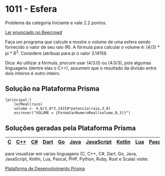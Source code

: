 # 1011 - Esfera

Problema da categoria Iniciante e vale 2.2 pontos.

[Ler enunciado no Beecrowd](https://www.beecrowd.com.br/judge/en/problems/view/1011)


Faça um programa que calcule e mostre o volume de uma esfera sendo fornecido o valor de seu raio (R). A fórmula para calcular o volume é: (4/3) * pi * R<sup>3</sup>. Considere (atribua) para pi o valor 3.14159.

Dica: Ao utilizar a fórmula, procure usar (4/3.0) ou (4.0/3), pois algumas linguagens (dentre elas o C++), assumem que o resultado da divisão entre dois inteiros é outro inteiro.

## Solução na Plataforma Prisma
``` 
[principal:]
    lerReal(raio)
    volume <- 4.0/3.0*3.14159*potencia(raio,3.0)
    escrever("VOLUME = {FormatarNumeroReal(volume,0,3)}")
```

## Soluções geradas pela Plataforma Prisma

|[C](https://www.prisma.dev.br/tela-demo-transpilado.html?idDemo=1011&categoria=Iniciante&idTarget=1)|[C++](https://www.prisma.dev.br/tela-demo-transpilado.html?idDemo=1011&categoria=Iniciante&idTarget=2)|[C#](https://www.prisma.dev.br/tela-demo-transpilado.html?idDemo=1011&categoria=Iniciante&idTarget=3)|[Dart](https://www.prisma.dev.br/tela-demo-transpilado.html?idDemo=1011&categoria=Iniciante&idTarget=4)|[Go](https://www.prisma.dev.br/tela-demo-transpilado.html?idDemo=1011&categoria=Iniciante&idTarget=5)|[Java](https://www.prisma.dev.br/tela-demo-transpilado.html?idDemo=1011&categoria=Iniciante&idTarget=6)|[JavaScript](https://www.prisma.dev.br/tela-demo-transpilado.html?idDemo=1011&categoria=Iniciante&idTarget=7)|[Kotlin](https://www.prisma.dev.br/tela-demo-transpilado.html?idDemo=1011&categoria=Iniciante&idTarget=8)|[Lua](https://www.prisma.dev.br/tela-demo-transpilado.html?idDemo=1011&categoria=Iniciante&idTarget=9)|[Pascal](https://www.prisma.dev.br/tela-demo-transpilado.html?idDemo=1011&categoria=Iniciante&idTarget=10)|[PHP](https://www.prisma.dev.br/tela-demo-transpilado.html?idDemo=1011&categoria=Iniciante&idTarget=11)|[Python](https://www.prisma.dev.br/tela-demo-transpilado.html?idDemo=1011&categoria=Iniciante&idTarget=12)|[Ruby](https://www.prisma.dev.br/tela-demo-transpilado.html?idDemo=1011&categoria=Iniciante&idTarget=13)|[Rust](https://www.prisma.dev.br/tela-demo-transpilado.html?idDemo=1011&categoria=Iniciante&idTarget=14)|[Scala](https://www.prisma.dev.br/tela-demo-transpilado.html?idDemo=1011&categoria=Iniciante&idTarget=15)|
 --- | --- | --- | --- | --- | --- | --- | --- | --- | --- | --- | --- | --- | --- | --- |

para visualizar em varias linguagens (C, C++, C#, Dart, Go, Java, JavaScript, Kotlin, Lua, Pascal, PHP, Python, Ruby, Rust e Scala) visite:

[Plataforma de Desenvolvimento Prisma](https://www.prisma.dev.br/tela-demo.html?idDemo=1011&categoria=Iniciante)
